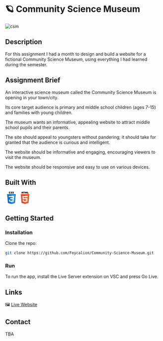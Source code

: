 # :ringed_planet: Community Science Museum

![csm](https://github.com/Feycalion/Community-Science-Museum/assets/90476295/de4860a3-b805-44bf-9545-ab4b465c3af2)

## Description

For this assignment I had a month to design and build a website for a fictional Community Science Museum, using everything I had learned during the semester.

## Assignment Brief

An interactive science museum called the Community Science Museum is opening in your town/city. 

Its core target audience is primary and middle school children (ages 7-15) and families with young children. 

The museum wants an informative, appealing website to attract middle school pupils and their parents. 

The site should appeal to youngsters without pandering; it should take for granted that the audience is curious and intelligent. 

The website should be informative and engaging, encouraging viewers to visit the museum. 

The website should be responsive and easy to use on various devices.

## Built With

<p align="left"><img src="https://raw.githubusercontent.com/devicons/devicon/master/icons/css3/css3-original-wordmark.svg" alt="css3" width="40" height="40"/> <img src="https://raw.githubusercontent.com/devicons/devicon/master/icons/html5/html5-original-wordmark.svg" alt="html5" width="40" height="40"/> </p>

## Getting Started

### Installation

Clone the repo:

```bash
git clone https://github.com/Feycalion/Community-Science-Museum.git
```

### Run

To run the app, install the Live Server extension on VSC and press Go Live.

## Links

:framed_picture: [Live Website](https://reliable-gumption-3d02b9.netlify.app/)

## Contact

TBA
